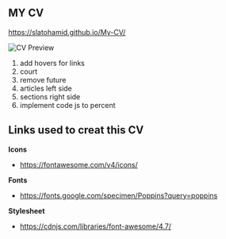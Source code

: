 ## MY CV

https://slatohamid.github.io/My-CV/

![CV Preview](/home/slatoha/Desktop/Becode/My-CV/image/)

1. add hovers for links
2. court
3. remove future
4. articles left side
5. sections right side
6. implement code js to percent

## Links used to creat this CV

**Icons**

- https://fontawesome.com/v4/icons/

**Fonts**

- https://fonts.google.com/specimen/Poppins?query=poppins

**Stylesheet**

- https://cdnjs.com/libraries/font-awesome/4.7/
